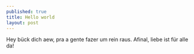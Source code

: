 ```yaml
---
published: true
title: Hello world
layout: post
---
```

Hey bück dich aew, pra a gente fazer um rein raus. Afinal, liebe ist für alle
da!
